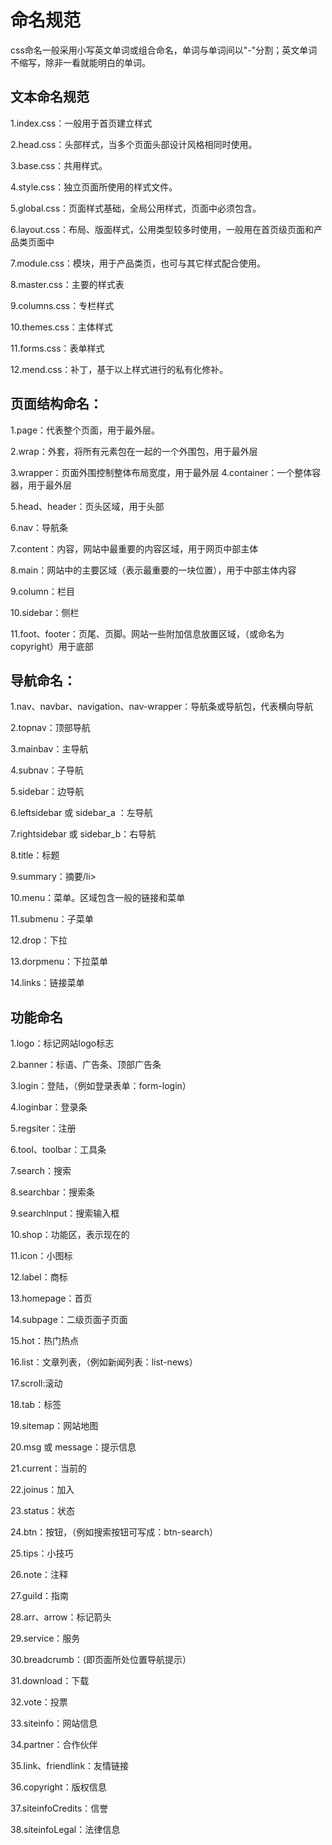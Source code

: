 # 命名规范

css命名一般采用小写英文单词或组合命名，单词与单词间以"-"分割；英文单词不缩写，除非一看就能明白的单词。

## 文本命名规范

1.index.css：一般用于首页建立样式

2.head.css：头部样式，当多个页面头部设计风格相同时使用。

3.base.css：共用样式。

4.style.css：独立页面所使用的样式文件。

5.global.css：页面样式基础，全局公用样式，页面中必须包含。

6.layout.css：布局、版面样式，公用类型较多时使用，一般用在首页级页面和产品类页面中

7.module.css：模块，用于产品类页，也可与其它样式配合使用。

8.master.css：主要的样式表

9.columns.css：专栏样式

10.themes.css：主体样式

11.forms.css：表单样式

12.mend.css：补丁，基于以上样式进行的私有化修补。

## 页面结构命名：

1.page：代表整个页面，用于最外层。

2.wrap：外套，将所有元素包在一起的一个外围包，用于最外层

3.wrapper：页面外围控制整体布局宽度，用于最外层
4.container：一个整体容器，用于最外层

5.head、header：页头区域，用于头部

6.nav：导航条

7.content：内容，网站中最重要的内容区域，用于网页中部主体

8.main：网站中的主要区域（表示最重要的一块位置），用于中部主体内容

9.column：栏目

10.sidebar：侧栏

11.foot、footer：页尾、页脚。网站一些附加信息放置区域，（或命名为copyright）用于底部

## 导航命名：

1.nav、navbar、navigation、nav-wrapper：导航条或导航包，代表横向导航

2.topnav：顶部导航

3.mainbav：主导航

4.subnav：子导航

5.sidebar：边导航

6.leftsidebar 或 sidebar_a ：左导航

7.rightsidebar 或 sidebar_b：右导航

8.title：标题

9.summary：摘要/li>

10.menu：菜单。区域包含一般的链接和菜单

11.submenu：子菜单

12.drop：下拉

13.dorpmenu：下拉菜单

14.links：链接菜单

## 功能命名

1.logo：标记网站logo标志

2.banner：标语、广告条、顶部广告条

3.login：登陆，（例如登录表单：form-login）

4.loginbar：登录条

5.regsiter：注册

6.tool、toolbar：工具条

7.search：搜索

8.searchbar：搜索条

9.searchlnput：搜索输入框

10.shop：功能区，表示现在的

11.icon：小图标

12.label：商标

13.homepage：首页

14.subpage：二级页面子页面

15.hot：热门热点

16.list：文章列表，（例如新闻列表：list-news）

17.scroll:滚动

18.tab：标签

19.sitemap：网站地图

20.msg 或 message：提示信息

21.current：当前的

22.joinus：加入

23.status：状态

24.btn：按钮，（例如搜索按钮可写成：btn-search）

25.tips：小技巧

26.note：注释

27.guild：指南

28.arr、arrow：标记箭头

29.service：服务

30.breadcrumb：(即页面所处位置导航提示）

31.download：下载

32.vote：投票

33.siteinfo：网站信息

34.partner：合作伙伴

35.link、friendlink：友情链接

36.copyright：版权信息

37.siteinfoCredits：信誉

38.siteinfoLegal：法律信息
